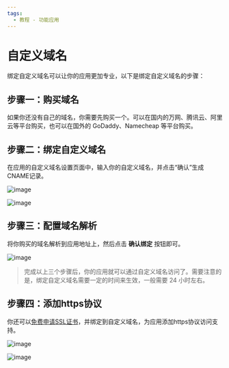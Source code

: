 ```yaml
---
tags:
  - 教程 - 功能应用
---
```


# 自定义域名

绑定自定义域名可以让你的应用更加专业，以下是绑定自定义域名的步骤：

## 步骤一：购买域名 

如果你还没有自己的域名，你需要先购买一个。可以在国内的万网、腾讯云、阿里云等平台购买，也可以在国外的 GoDaddy、Namecheap 等平台购买。

## 步骤二：绑定自定义域名

在应用的自定义域名设置页面中，输入你的自定义域名，并点击“确认”生成CNAME记录。

![image](https://docs.oauthapp.com/code_appdomain/1.png)

![image](https://docs.oauthapp.com/code_appdomain/2.png)

## 步骤三：配置域名解析

将你购买的域名解析到应用地址上，然后点击 **确认绑定** 按钮即可。

![image](https://docs.oauthapp.com/code_appdomain/3.png)


>完成以上三个步骤后，你的应用就可以通过自定义域名访问了。需要注意的是，绑定自定义域名需要一定的时间来生效，一般需要 24 小时左右。


## 步骤四：添加https协议

你还可以[免费申请SSL证书](https://docs.oauthapp.com/code_ssltool/)，并绑定到自定义域名，为应用添加https协议访问支持。

![image](https://docs.oauthapp.com/code_appdomain/4.png)

![image](https://docs.oauthapp.com/code_appdomain/5.png)